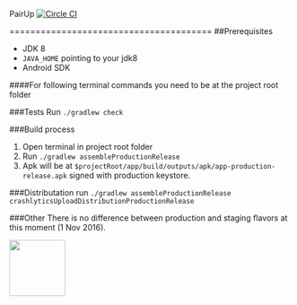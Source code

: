 PairUp [![Circle CI](https://circleci.com/gh/fs/b-designworks-android.png?style=shield&circle-token=4f747ae99f6db60e3e2125833690de99897d368b)](https://circleci.com/gh/fs/b-designworks-android)

=======================================
##Prerequisites
* JDK 8
* `JAVA_HOME` pointing to your jdk8
* Android SDK

####For following terminal commands you need to be at the project root folder

###Tests
Run `./gradlew check`

###Build process
1. Open terminal in project root folder
2. Run `./gradlew assembleProductionRelease`
3. Apk will be at `$projectRoot/app/build/outputs/apk/app-production-release.apk` signed with production keystore.

###Distributation
run `./gradlew assembleProductionRelease crashlyticsUploadDistributionProductionRelease`

###Other
There is no difference between production and staging flavors at this moment (1 Nov 2016).

[<img src="http://www.flatstack.com/logo.svg" width="100"/>](http://www.flatstack.com)
